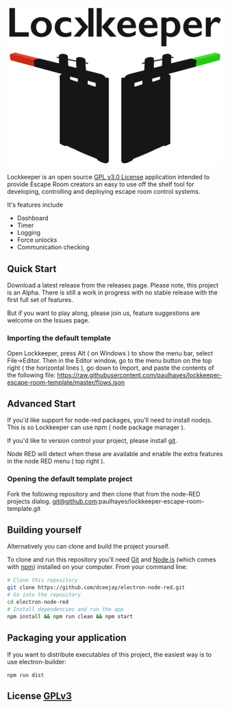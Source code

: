 ![](img/LockkeeperTitleBlack.png)
![](img/LockkeeperBlack.png)

Lockkeeper is an open source [GPL v3.0 License](License.md) application intended to provide Escape Room creators an easy to use off the shelf tool for developing, controlling and deploying escape room control systems.

It's features include 
* Dashboard
* Timer
* Logging
* Force unlocks
* Communication checking

## Quick Start

Download a latest release from the releases page. Please note, this project is an Alpha. There is still a work in progress with no stable release with the first full set of features. 

But if you want to play along, please join us, feature suggestions are welcome on the Issues page.

### Importing the default template
Open Lockkeeper, press Alt ( on Windows ) to show the menu bar, select File->Editor.
Then in the Editor window, go to the menu button on the top right ( the horizontal lines ), go down to Import, and paste the contents of the following file:
https://raw.githubusercontent.com/paulhayes/lockkeeper-escape-room-template/master/flows.json

## Advanced Start

If you'd like support for node-red packages, you'll need to install nodejs. This is so Lockkeeper can use npm ( node package manager ).

If you'd like to version control your project, please install [git](). 

Node RED will detect when these are available and enable the extra features in the node RED menu ( top right ).

### Opening the default template project
Fork the following repository and then clone that from the node-RED projects dialog.
git@github.com:paulhayes/lockkeeper-escape-room-template.git

## Building yourself

Alternatively you can clone and build the project yourself.

To clone and run this repository you'll need [Git](https://git-scm.com) and [Node.js](https://nodejs.org/en/download/) (which comes with [npm](http://npmjs.com)) installed on your computer. From your command line:

```bash
# Clone this repository
git clone https://github.com/dceejay/electron-node-red.git
# Go into the repository
cd electron-node-red
# Install dependencies and run the app
npm install && npm run clean && npm start
```

## Packaging your application

If you want to distribute executables of this project, the easiest way is to use electron-builder:

```
npm run dist
```

## License [GPLv3](LICENSE.md)
